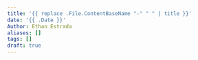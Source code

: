 ```yaml
---
title: '{{ replace .File.ContentBaseName "-" " " | title }}'
date: '{{ .Date }}'
Author: Ethan Estrada
aliases: []
tags: []
draft: true
---
```

